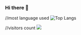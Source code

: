 ### Hi there 👋

<!--
**VatanakChamroeun/VatanakChamroeun** is a ✨ _special_ ✨ repository because its `README.md` (this file) appears on your GitHub profile.

Here are some ideas to get you started:

- 🔭 I’m currently working on ...
- 🌱 I’m currently learning ...
- 👯 I’m looking to collaborate on ...
- 🤔 I’m looking for help with ...
- 💬 Ask me about ...
- 📫 How to reach me: ...
- 😄 Pronouns: ...
- ⚡ Fun fact: ...
-->
//most language used
![Top Langs](https://github-readme-stats.vercel.app/api/top-langs/?username=VatanakChamroeun&theme=tokyonight)

//visitors count
![](https://visitor-badge.laobi.icu/badge?page_id=VatanakChamroeun.VatanakChamroeun)
